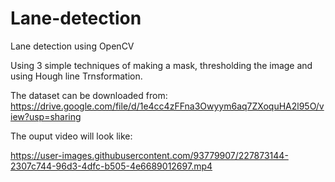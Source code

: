 # Lane-detection
Lane detection using OpenCV

Using 3 simple techniques of making a mask, thresholding the image and using Hough line Trnsformation.

The dataset can be downloaded from:
https://drive.google.com/file/d/1e4cc4zFFna3Owyym6aq7ZXoquHA2l95O/view?usp=sharing

The ouput video will look like:






https://user-images.githubusercontent.com/93779907/227873144-2307c744-96d3-4dfc-b505-4e6689012697.mp4


